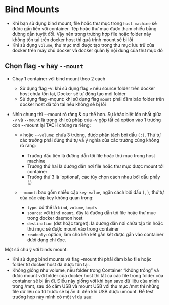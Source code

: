 # Bind Mounts

- Khi bạn sử dụng bind mount, file hoặc thư mục trong `host machine` sẽ được gắn liền với container. Tệp hoặc thư mục được tham chiếu bằng đường dẫn tuyệt đối. Vậy nên trong trường hợp file hoặc folder này không tồn tại trên docker host thì quá trình mount sẽ bị lỗi
- Khi sử dụng `volume`, thư mục mới được tạo trong thư mục lưu trữ của docker trên máy chủ docker và docker quản lý nội dung của thư mục đó

## Chọn flag `-v` hay `--mount`

- Chạy 1 container với bind mount theo 2 cách

  - Sử dụng flag -v: khi sử dụng flag `v` nếu source folder trên docker host chưa tồn tại, Docker sẽ tự động tạo mới folder
  - Sử dụng flag -mount: khi sử dụng flag `mount` phải đảm bảo folder trên docker host đã tồn tại nếu không sẽ bị lỗi
- Nhìn chung thì --mount rõ ràng & cụ thể hơn. Sự khác biệt lớn nhất giữa `-v` và `--mount` là trong khi cú pháp của -v gộp tất cả option vào 1 trường còn --mount lại TÁCH chúng ra riêng:

  - `v` hoặc `--volume`: chứa 3 trường, được phân tách bởi dấu `(:)`. Thứ tự các trường phải đúng thứ tự và ý nghĩa của các trường cũng không rõ ràng:

    - Trường đầu tiên là đường dẫn tới file hoặc thư mục trong host machine
    - Trường thứ hai là đường dẫn nơi file hoặc thư mục được mount tới container
    - Trường thứ 3 là 'optional', các tùy chọn cách nhau bởi dấu phẩy (,)
  - `--mount`: bao gồm nhiều cặp `key-value`, ngăn cách bởi dấu `(,)`, thứ tự của các cặp key không quan trọng:

    - `type`: có thể là `bind`, `volume`, `tmpfs`
    - `source`: với `bind mount`, đây là đường dẫn tới file hoặc thư mục trong docker daemon host
    - `destination` (dst hoặc target): là đường dẫn nơi chứa tập tin hoặc thư mục sẽ được mount vào trong container
    - `readonly`: option, làm cho liên kết gắn kết được gắn vào container dưới dạng chỉ đọc.

Một số chú ý với binds mount:

- Khi sử dụng bind mounts và flag –mount thì phải đảm bảo file hoặc folder từ docker host đã được tồn tại.
- Không giống như volume, nếu folder trong Container “không trống” và được mount với folder của docker host thì tất cả các file trong folder của container sẽ bị ẩn đi. Điều này giống với khi bạn save dữ liệu của mình trong /mnt, sau đó cắm USB và mount USB với thư mục /mnt thì những file dữ liệu có từ trước sẽ bị ẩn đi đến khi USB được umount. Để test trường hợp này mình có một ví dụ sau:
